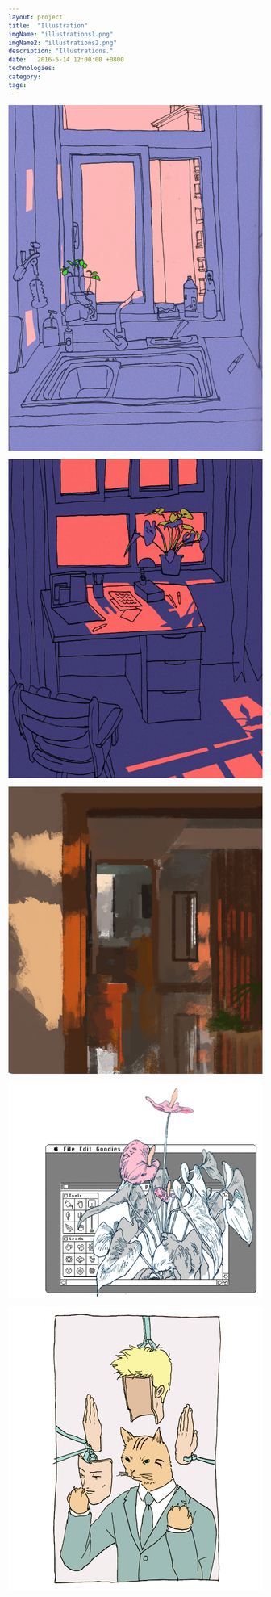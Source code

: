 ```yaml
---
layout: project
title:  "Illustration"
imgName: "illustrations1.png"
imgName2: "illustrations2.png"
description: "Illustrations."
date:   2016-5-14 12:00:00 +0800
technologies: 
category: 
tags: 
---
```

<script src="https://ajax.googleapis.com/ajax/libs/jquery/3.1.0/jquery.min.js"></script>

<p><img src="/img/illustrations/house1.jpg" 
alt="Growing up we moved around a lot. 10 houses in 10 years. I remember bits and pieces of each one. The one that came with all the gaudy, horrible lamps. The one time I got a bathroom in my room but the toilet had bad pipes so it always smelled. The one with the little greenhouse. 

But I remember the evening sun flooding into all of them. Harsh blocks of brilliant light that would fade to a soft orange glow. I wish my vocabulary was greater so I could write about it more vividly. I sincerely do."
></p>
 
<p><img src='/img/illustrations/house2.jpg'></p>

<p><img src='/img/illustrations/house3.jpg'></p>

<p><img id="paint" src="/img/illustrations/paint1.png" 
alt="I didn’t grow up around the advent of personal computing—I was a bit late—but I sure wish I did. There’s something very earnest to me about old computer interfaces. I’m the hugest sucker for vicarious nostalgia. 

And Mac Paint is the bee’s knees."
></p>

<p><img id="paint" src="/img/illustrations/cat1.png" 
alt="“They cannot know who I am, inside.”

Maybe we’re all just scared creatures wearing suits and plastic faces. Oh wait only me? Haha…
"
></p>


<aside></aside>

<script>

$(document).on('scroll', function() {
    var y = $(this).scrollTop();
    $('img').each(function(){
    	if (y >= $(this).position().top-100){
    		   console.log($(this));

	    	if($(this).attr("alt")){
		    	var text = $(this).attr("alt");
		        $('aside').html(text);
     		}
    	}
	});
})
// $(document).on('scroll', function() {
//     if($(this).scrollTop()+100 >= $('#paint').position().top){
//     	var text = $('#paint').attr("alt");
//           $('aside').text(text);
//     }
// })
</script>